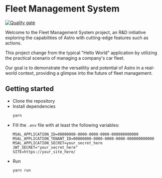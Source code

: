 # Fleet Management System
[![Quality gate](https://sonarcloud.io/api/project_badges/quality_gate?project=olibos_fleet-management)](https://sonarcloud.io/summary/new_code?id=olibos_fleet-management)

Welcome to the Fleet Management System project, an R&D initiative exploring the capabilities of Astro with cutting-edge features such as actions.

This project change from the typical "Hello World" application by utilizing the practical scenario of managing a company's car fleet.

Our goal is to demonstrate the versatility and potential of Astro in a real-world context, providing a glimpse into the future of fleet management.

## Getting started
- Clone the repository
- Install dependencies
    ```bash
    yarn
    ```
- Fill the `.env` file with at least the following variables:
    ```env
    MSAL_APPLICATION_ID=00000000-0000-0000-0000-000000000000
    MSAL_APPLICATION_TENANT_ID=00000000-0000-0000-0000-000000000000
    MSAL_APPLICATION_SECRET=your_secret_here
    JWT_SECRET="your_secret_here"
    SITE=https://your_site_here/
    ```
- Run
    ```bash
    yarn run
    ```